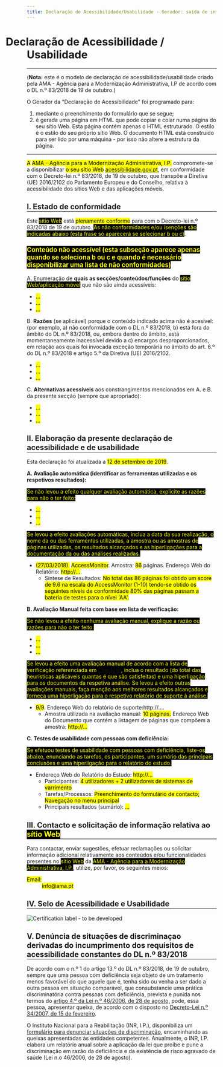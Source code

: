 ```yaml
---
title: Declaração de Acessibilidade/Usabilidade - Gerador: saída de informação
---
```

<style type="text/css">
  h1 {text-indent:-2em;}
  h2 {font-size:140%; border-bottom:1px solid #000; padding-bottom:0}
  h3 {font-size:120%;}
  .conditional-text {background-color:black; color:yellow}
</style>

# Declaração de Acessibilidade / Usabilidade

***
 
(<strong>Nota:</strong> este é o modelo de declaração de acessibilidade/usabilidade criado pela AMA - Agência para a Modernização Administrativa, I.P de acordo com o DL n.º 83/2018 de 19 de outubro.)

O Gerador da "Declaração de Acessibilidade" foi programado para:
1. mediante o preenchimento do formulário que se segue;
2. é gerada uma página em HTML que pode copiar e colar numa página do seu sítio Web. Esta página contém apenas o HTML estruturado. O estilo é o estilo do seu próprio sítio Web. O documento HTML está construído para ser lido por uma máquina - por isso não altere a estrutura da página.

***

<mark><span id="statement-owner-prefix" title="O ou A">A</span></mark> <mark><span id="statement-owner">AMA - Agência para a Modernização Administrativa, I.P.</span></mark> compromete-se a disponibilizar <mark><span id="statement-webapp" title="seleciona a) sítio Web, ou b) aplicação móvel">o seu sítio Web</span></mark> <mark><a href="http://www.acessibilidade.gov.pt" id="webapp-url"><span id="webapp-name" title="http://www.acessibilidade.gov.pt">acessibilidade.gov.pt</span></a></mark>, em conformidade com o Decreto-lei n.º 83/2018, de 19 de outubro, que transpõe a Diretiva (UE) 2016/2102 do Parlamento Europeu e do Conselho, relativa à acessibilidade dos sítios Web e das aplicações móveis.
 
## I. Estado de conformidade

Este <span title=" colocar a) sítio Web, ou b) aplicação móvel" class="conditional-text">sítio Web</span> está <mark><span id="status-compliance" title="selecionar a) plenamente conforme, b) parcialmente conforme, c) não conforme">plenamente conforme</span></mark> para com o Decreto-lei n.º 83/2018 de 19 de outubro. <span class="conditional-text" title="(esta frase só aparecerá se selecionar b) ou c)">As não conformidades e/ou isenções são indicadas abaixo (esta frase só aparecerá se selecionar b ou c)</span>.

### <span title="esta subseção aparece apenas quando se seleciona b) ou c) e quando é necessário disponibilizar uma lista de não conformidades" class="conditional-text">Conteúdo não acessível (esta subseção aparece apenas quando se seleciona b ou c e quando é necessário disponibilizar uma lista de não conformidades)</span>
 
A. Enumeração de <strong>quais as secções/conteúdos/funções</strong> do <span title="colocar a) sítio Web, ou b) aplicação móvel" class="conditional-text">sítio Web/aplicação móvel</span> que não são ainda acessíveis:
 
<ul>
  <li><mark><span id="no-compliant-which-1">...</span></mark></li>
  <li><mark><span id="no-compliant-which-2">...</span></mark></li>
  <li><mark><span id="no-compliant-which-n">...</span></mark></li>
</ul>
 
B. <strong>Razões</strong> (se aplicável) porque o conteúdo indicado acima não é acesível: (por exemplo, a) não conformidade com o DL n.º 83/2018, b) está fora do âmbito do DL n.º 83/2018, ou, embora dentro do âmbito, está momentaneamente inacessível devido a c) encargos desproporcionados, em relação aos quais foi invocada exceção temporária no âmbito do art. 6.º do DL n.º 83/2018 e artigo 5.º da Diretiva (UE) 2016/2102.

<ul>
  <li><mark><span id="no-compliant-why-1">...</span></mark></li>
  <li><mark><span id="no-compliant-why-2">...</span></mark></li>
  <li><mark><span id="no-compliant-why-n">...</span></mark></li>
</ul>
 
C. <strong>Alternativas acessíveis</strong> aos constrangimentos mencionados em A. e B. da presente secção (sempre que apropriado):
 
<ul>
  <li><mark><span id="no-compliant-alt-1">...</span></mark></li>
  <li><mark><span id="no-compliant-alt-2">...</span></mark></li>
  <li><mark><span id="no-compliant-alt-n">...</span></mark></li>
</ul>
 
## II. Elaboração da presente declaração de acessibilidade e de usabilidade

Esta declaração foi atualizada a <mark><span id="statement-date-review">12 de setembro de 2019</span></mark>.
 
**A. Avaliação automática (identificar as ferramentas utilizadas e os respetivos resultados):** 

<span class="conditional-text" title="Se não">Se não levou a efeito qualquer avaliação automática, explicite as razões para não o ter feito:</span>
 
<ul>
  <li><mark><span id="ae-no-reason1">...</span></mark></li>
  <li><mark><span id="ae-no-reason2">...</span></mark></li>
  <li><mark><span id="ae-no-reasonn">...</span></mark></li>
</ul>
 
<span title="se Sim" class="conditional-text">Se levou a efeito avaliações automáticas, inclua a data da sua realização, o nome da ou das ferramentas utilizadas, a amostra ou as amostras de páginas utilizadas, os resultados alcançados e as hiperligações para a documentação da ou das análises realizadas.</span>

<ul>
  <li><mark>(<span title="data" id="aen1_date">27/03/2018</span>).</mark> <mark><span title="Tool" id="aen1_tool">AccessMonitor</span></mark>. Amostra: <mark><span title="sample" id="aen1_sample">86</span></mark> páginas. Endereço Web do Relatório: <mark><span id="aen1_more_uri">http://...</span></mark>.
    <ul><li>Síntese de Resultados: <mark><span id="aen1_findings">No total das 86 páginas foi obtido um score de 9.6 na escala do AccessMonitor (1-10) tendo-se obtido os seguintes níveis de conformidade 80% das páginas passam a bateria de testes para o nível 'AA'.</span></mark></li>
    </ul></li>
</ul>
 
**B. Avaliação Manual feita com base em lista de verificação:**
 
<span class="conditional-text" title="Se não">Se não levou a efeito nenhuma avaliação manual, explique a razão ou razões para não o ter feito:</span>
 
<ul>
  <li><mark><span id="me-no-reason1">...</span></mark></li>
  <li><mark><span id="me-no-reason2">...</span></mark></li>
  <li><mark><span id="me-no-reasonn">...</span></mark></li>
</ul>
 
<span title="se Sim" class="conditional-text">Se levou a efeito uma avaliação manual de acordo com a lista de verificação referenciada em [Checklist](http://), inclua o resultado (do total das heurísticas aplicáveis quantas é que são satisfeitas) e uma hiperligação para os documentos da respetiva análise. Se levou a efeito outras avaliações manuais, faça menção aos melhores resultados alcançados e forneça uma hiperligação para o respetivo relatório de suporte à análise.</span>
 
<ul>
  <li><mark><span id="me01-pass"><span title="pontos críticos satisfeitos">9</span>/<span title="total de pontos aplicáveis">9</span></span></mark>. Endereço Web do relatório de suporte:<span id="me01-pass-url">http://...</span>.
   <ul>
    <li>Amostra utilizada na avaliação manual: <mark><span id="me01-sample">10</span> páginas</span>.</mark> Endereço Web do Documento que contém a listagem de páginas que compõem a amostra: <mark><span id="me01-sample-uri">http://...</span></mark></li>
  </ul></li>
</ul>
  
**C. Testes de usabilidade com pessoas com deficiência:**

<span title="Se Sim" class="conditional-text">Se efetuou testes de usabilidade com pessoas com deficiência, liste-os abaixo, enunciando as tarefas, os participantes, um sumário das principais conclusões e uma hiperligação para o relatório do estudo.</span>
 
<ul>
  <li>Endereço Web do Relatório do Estudo: <mark><span title="hiperligação para o relatório do estudo" id="tu01-uri">http://...</span></mark>
    <ul>
      <li>Participantes: <mark><span id="tu01-participants">4 utilizadores + 2 utilizadores de sistemas de varrimento</span></mark></li>
      <li>Tarefas/Processos: <mark><span id="tu01-tasks">Preenchimento do formulário de contacto; Navegação no menu principal</span></mark></li>
      <li>Principais resultados (sumário): <mark><span id="tu01-summary">...</span></mark></li>
    </ul>
    </li>
  </ul>  
 
## III. Contacto e solicitação de informação relativa ao <span title="colocar a) sítio Web, ou b) aplicação móvel" class="conditional-text">sítio Web</span>
 
Para contactar, enviar sugestões, efetuar reclamações ou solicitar informação adicional relativamente aos conteúdos e/ou funcionalidades presentes no <mark><span title=" colocar a) sítio web, ou b) aplicação móvel" class="conditional-text">sítio Web</span></mark> da <mark><span class="conditional-text">AMA - Agência para a Modernização Administrativa, I.P.</span></mark>, utilize, por favor, os seguintes meios:
 
<dl id="contact-info">
  <dt><mark><span id="titulo_1">Email:</span></mark></dt>
  <dd><mark><span id="elemento_1">info@ama.pt</span></mark></dd>
</dl>
 
## IV. Selo de Acessibilidade e Usabilidade
 
![Certification label - to be developed](http://www.acessibilidade.gov.pt/image/acess.gif) 

 
## V. Denúncia de situações de discriminaçao derivadas do incumprimento dos requisitos de acessibilidade constantes do DL n.º 83/2018
 
De acordo com o n.º 1 do artigo 13.º do DL n.º 83/2018, de 19 de outubro, sempre que uma pessoa com deficiência seja objeto de um tratamento menos favorável do que aquele que é, tenha sido ou venha a ser dado a outra pessoa em situação comparável, que consubstancie uma prática discriminatória contra pessoas com deficiência, prevista e punida nos termos do [artigo 4.º da Lei n.º 46/2006, de 28 de agosto,](http://data.dre.pt/eli/lei/46/2006/08/28/p/dre/pt/html) pode, essa pessoa, apresentar queixa, de acordo com o disposto no [Decreto-Lei n.º 34/2007, de 15 de fevereiro](https://data.dre.pt/eli/dec-lei/34/2007/02/15/p/dre/pt/html).
 
O Instituto Nacional para a Reabilitação (INR, I.P.), disponibiliza um [formulário para denunciar situações de discriminação](http://www.inr.pt/uploads/Formulario_queixa.rtf.rtf), encaminhando as queixas apresentadas às entidades competentes. Anualmente, o INR, I.P. elabora um relatório anual sobre a aplicação da lei que proíbe e pune a discriminação em razão da deficiência e da existência de risco agravado de saúde (Lei n.o 46/2006, de 28 de agosto). 
